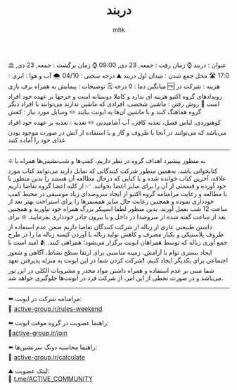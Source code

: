 ﻿---
layout: post
title: "دربند"
author: mhk
categories: [Nature]
tags: [nature]
image: assets/img/event/02.jpg
description: "دربند"
featured: true
hidden: true
rating: 5
---

⛱ عنوان : دربند
⌚️ زمان رفت : جمعه, 23 دی, 09:00
⌚️ زمان برگشت : جمعه, 23 دی, 17:0
🛣 محل جمع شدن : میدان اول دربند
⛰ درجه سختی : 04/10
🌨 آب و هوا : ابری
💧میانگین دما : 0 درجه
🗒 توضیحات : پیمایش به همراه برف بازی
🆓 هزینه : شرکت در رویدادهای گروه اکتیو هزینه ای ندارد و کاملا دوستانه است و خرجها بر عهده خود افراد است
🚗 روش رفتن : ماشین شخصی، افرادی که ماشین ندارند می‌توانند با افراد دیگر گروه هماهنگ کنند و با ماشین آن‌ها به ایونت بیایند
✏️ وسایل مورد نیاز : کفش کوهنوردی، لباس فصل، تغذیه کافی، آب آشامیدنی
✏️ تغذیه : تغذیه بر عهده خود افراد می‌باشد که می‌توانند در آنجا با ظروف و گاز و یا استفاده از آتش در صورت موجود بودن غذای خود را آماده کنند

---------------------------------------------------------

❇️ به منظور پیشبرد اهداف گروه در نظر داریم، کمپ‌ها و شب‌نشینی‌ها همراه با کتابخوانی باشد، به‌همین منظور شرکت کنندگانی که تمایل دارند می‌توانند کتاب مورد علاقه، آخرین کتاب خوانده شده و یا کتابی که درحال مطالعه آن هستند را بدین منظور با خود آورده و قسمتی از آن را برای سایر اعضا بخوانند.
✅ از کلیه اعضا گروه تقاضا داریم با مطالعه و رعایت مرامنامه گروه اکتیو از ایجاد سر‌و‌صدای زیاد موسیقی در محیط کمپ خودداری نموده و همچنین رعایت حال سایر همسفرها را برای استراحت بهتر بعد از ساعت 12 شب بعمل آورند. بدین منظور لطفا اسپیکر بزرگ همراه خود نیاورید و همچنین بعد از ساعت گفته شده از سروصدا در داخل و یا بیرون چادر خودداری بفرمایید.
❇️ برای داشتن طبیعتی عاری از زباله از شرکت کنندگان تقاضا داریم ضمن عدم استفاده از ظروف پلاستیکی و یکبار مصرف و کاهش تولید زباله با آوردن کیسه زباله ما را در طرح جمع آوری زباله که توسط همراهان ایونت برگزار می‌شود؛ همراهی کنند.
🫂 امید است با ایجاد بستری توام با آرامش، زمینه مناسبی برای ارتقا سطح نشاط، آگاهی و شعور اجتماعی برای یکدیگر ایجاد کنیم.
❗️شرکت کردن شما در این ایونت به منزله پذیرفتن تعهد شما مبنی بر عدم استفاده و همراه داشتن مواد مخدر و مشروبات الکلی در این تور می‌باشد و در صورت تخطی از این امر، از شرکت فرد در ایونت‌ها جلوگیری خواهد شد.

---------------------------------------------------------

⬅️ مرامنامه شرکت در ایونت:  
🔶 [active-group.ir/rules-weekend](https://active-group.ir/rules-weekend)  

⬅️ راهنما عضویت در گروه موقت ایونت:  
🔶[active-group.ir/join](https://active-group.ir/join)   

⬅️ راهنما محاسبه دونگ سرنشین‌ها:  
🔶 [active-group.ir/calculate](https://active-group.ir/calculate)  

⛰ لینک عضویت:  
🔶 [t.me/ACTIVE_COMMUNITY](https://t.me/ACTIVE_COMMUNITY)  